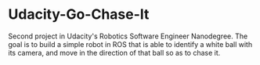 # Udacity-Go-Chase-It

Second project in Udacity's Robotics Software Engineer Nanodegree.
The goal is to build a simple robot in ROS that is able to identify a white ball with its camera, and move in the direction of that ball so as to chase it.
